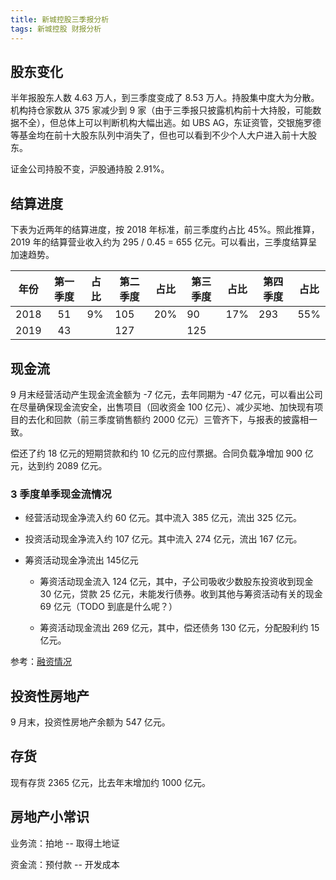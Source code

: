```yaml
---
title: 新城控股三季报分析
tags: 新城控股 财报分析
---
```


## 股东变化

半年报股东人数 4.63 万人，到三季度变成了 8.53 万人。持股集中度大为分散。机构持仓家数从 375 家减少到 9 家（由于三季报只披露机构前十大持股，可能数据不全），但总体上可以判断机构大幅出逃。如 UBS AG，东证资管，交银施罗德等基金均在前十大股东队列中消失了，但也可以看到不少个人大户进入前十大股东。

证金公司持股不变，沪股通持股 2.91%。

## 结算进度

下表为近两年的结算进度，按 2018 年标准，前三季度约占比 45%。照此推算，2019 年的结算营业收入约为 295 / 0.45 = 655 亿元。可以看出，三季度结算呈加速趋势。

| 年份 | 第一季度 | 占比 | 第二季度 | 占比 | 第三季度 | 占比 | 第四季度 | 占比 |
| ---- | :------: | ---- | -------- | ---- | -------- | ---- | -------- | ---- |
| 2018 |    51    | 9%   | 105      | 20%  | 90       | 17%  | 293      | 55%  |
| 2019 |    43    |      | 127      |      | 125      |      |          |      |

## 现金流

9 月末经营活动产生现金流金额为 -7 亿元，去年同期为 -47 亿元，可以看出公司在尽量确保现金流安全，出售项目（回收资金 100 亿元）、减少买地、加快现有项目的去化和回款（前三季度销售额约 2000 亿元）三管齐下，与报表的披露相一致。

偿还了约 18 亿元的短期贷款和约 10 亿元的应付票据。合同负载净增加 900 亿元，达到约 2089 亿元。

### 3 季度单季现金流情况

- 经营活动现金净流入约 60 亿元。其中流入 385 亿元，流出 325 亿元。

- 投资活动现金净流入约 107 亿元。其中流入 274 亿元，流出 167 亿元。

- 筹资活动现金净流出 145亿元

  - 筹资活动现金流入 124 亿元，其中，子公司吸收少数股东投资收到现金 30 亿元，贷款 25 亿元，未能发行债券。收到其他与筹资活动有关的现金 69 亿元（TODO 到底是什么呢？）

  - 筹资活动现金流出 269 亿元，其中，偿还债务 130 亿元，分配股利约 15 亿元。

参考：[融资情况](https://xueqiu.com/4069079670/134664409)

## 投资性房地产

9 月末，投资性房地产余额为 547 亿元。

## 存货

现有存货 2365 亿元，比去年末增加约 1000 亿元。

## 房地产小常识

业务流：拍地 -- 取得土地证

资金流：预付款 -- 开发成本
